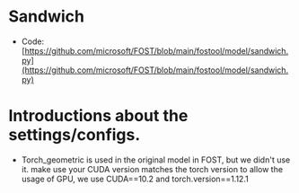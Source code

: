 # Sandwich
* Code: [https://github.com/microsoft/FOST/blob/main/fostool/model/sandwich.py](https://github.com/microsoft/FOST/blob/main/fostool/model/sandwich.py)


# Introductions about the settings/configs.
* Torch_geometric is used in the original model in FOST, but we didn't use it.
make use your CUDA version matches the torch version to allow the usage of GPU, we use CUDA==10.2 and torch.version==1.12.1

